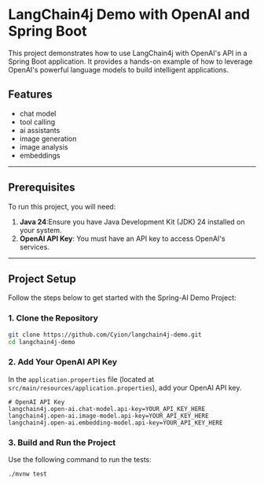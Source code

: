# LangChain4j Demo with OpenAI and Spring Boot

This project demonstrates how to use LangChain4j with OpenAI's API in a Spring Boot application. It provides a hands-on example of how to leverage OpenAI's powerful language models to build intelligent applications.

## Features

- chat model
- tool calling
- ai assistants
- image generation
- image analysis
- embeddings

---

## Prerequisites

To run this project, you will need:

1. **Java 24**:Ensure you have Java Development Kit (JDK) 24 installed on your system.
2. **OpenAI API Key**: You must have an API key to access OpenAI's services.

---

## Project Setup

Follow the steps below to get started with the Spring-AI Demo Project:

### 1. Clone the Repository

```bash
git clone https://github.com/Cyion/langchain4j-demo.git
cd langchain4j-demo
```

### 2. Add Your OpenAI API Key

In the `application.properties` file (located at `src/main/resources/application.properties`), add your OpenAI API key.

```properties
# OpenAI API Key
langchain4j.open-ai.chat-model.api-key=YOUR_API_KEY_HERE
langchain4j.open-ai.image-model.api-key=YOUR_API_KEY_HERE
langchain4j.open-ai.embedding-model.api-key=YOUR_API_KEY_HERE
```

### 3. Build and Run the Project

Use the following command to run the tests:

```bash
./mvnw test
```
